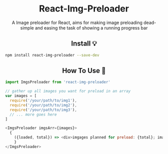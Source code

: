 <div align="center">

<h1>React-Img-Preloader</h1>

<p>A Image preloader for React, aims for making image preloading dead-simple and easing the task of showing a running progress bar </p>

</div>




<div align="center">

<h2>Install 💡</h2>

</div>

```bash
npm install react-img-preloader --save-dev
```





<div align="center">

<h2>How To Use 🥊</h2>

</div>

```javascript
import ImgsPreloader from 'react-img-preloader'

// gather up all images you want for preload in an array
var images = [
  require('/your/path/to/img1'),
  require('/your/path/to/img2'),
  require('/your/path/to/img3'),
  // ... more goes here 
]

<ImgsPreloader imgsArr={images}>
  {
    ({loaded, total}) => <div>imgages planned for preload: {total}; images have been preloaded: {loaded}</div>
	}
</ImgsPreloader>
```

